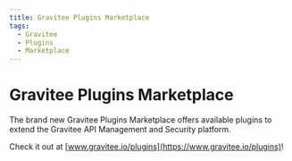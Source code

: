 ```yaml
---
title: Gravitee Plugins Marketplace
tags:
  - Gravitee
  - Plugins
  - Marketplace
---
```


# Gravitee Plugins Marketplace

The brand new Gravitee Plugins Marketplace offers available plugins to extend the Gravitee API Management and Security platform.

Check it out at [www.gravitee.io/plugins](https://www.gravitee.io/plugins)!
